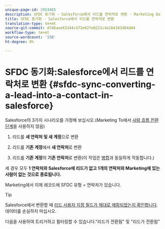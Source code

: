 ```yaml
---
unique-page-id: 2953465
description: SFDC 동기화 - Salesforce에서 리드를 연락처로 변환 - Marketing Docs - 제품 설명서
title: SFDC 동기화 - Salesforce에서 리드를 연락처로 변환
translation-type: tm+mt
source-git-commit: d7d6aee63144c472e02fe0221c4a164183d04dd4
workflow-type: tm+mt
source-wordcount: '158'
ht-degree: 0%

---
```



# SFDC 동기화:Salesforce에서 리드를 연락처로 변환 {#sfdc-sync-converting-a-lead-into-a-contact-in-salesforce}

Salesforce의 3가지 시나리오를 가정해 보십시오.(Marketing To에서 [사람 흐름 전환 단계](../../../../product-docs/core-marketo-concepts/smart-campaigns/flow-actions/convert-person.md)을 사용하지 않음)

1. 리드를 **새 연락처 및 새 계정**&#x200B;으로 변환
1. 리드를 **기존 계정**&#x200B;에서 **새 연락처**&#x200B;로 변환

1. 리드를 **기존 계정**&#x200B;의 **기존 연락처**&#x200B;로 변환(이 작업은 [병합](sfdc-sync-merging-a-lead-contact-person.md)과 동일하게 작동합니다.)

세 경우 모두 **1 연락처와 Salesforce에 리드가 없고 1개의 연락처와 Marketing에 있는 사람이 없는 것으로 종료됩니다.**

Marketing에서 이제 레코드에 SFDC 유형 = 연락처가 있습니다.

>[!TIP]
>
>Salesforce에서 변환할 때 [리드 사용자 지정 필드가 제대로 매핑되었는지 확인합니다](https://help.salesforce.com/apex/HTViewHelpDoc?id=customize_mapleads.htm). 데이터를 손실하지 마십시오.

다음을 사용하여 트리거하고 필터링할 수 있습니다.&quot;리드가 전환됨&quot; 및 &quot;리드가 전환됨&quot;